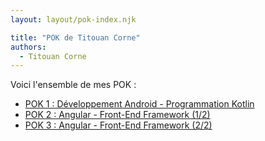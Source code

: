 ```yaml
---
layout: layout/pok-index.njk

title: "POK de Titouan Corne"
authors:
  - Titouan Corne
---
```


Voici l'ensemble de mes POK :

- [POK 1 : Développement Android - Programmation Kotlin](./temps-1)
- [POK 2 : Angular - Front-End Framework (1/2)](./temps-2)
- [POK 3 : Angular - Front-End Framework (2/2)](./temps-3)
